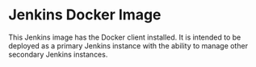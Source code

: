 # Jenkins Docker Image

This Jenkins image has the Docker client installed. It is intended to be deployed as a primary Jenkins instance with the ability to manage other secondary Jenkins instances.
